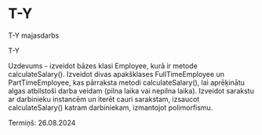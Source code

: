 # T-Y
T-Y majasdarbs

T-Y

Uzdevums - izveidot bāzes klasi Employee, kurā ir metode calculateSalary(). Izveidot divas apakšklases FullTimeEmployee un PartTimeEmployee, kas pārraksta metodi calculateSalary(), lai aprēķinātu algas atbilstoši darba veidam (pilna laika vai nepilna laika). Izveidot sarakstu ar darbinieku instancēm un iterēt cauri sarakstam, izsaucot calculateSalary() katram darbiniekam, izmantojot polimorfismu.

Termiņš: 26.08.2024

